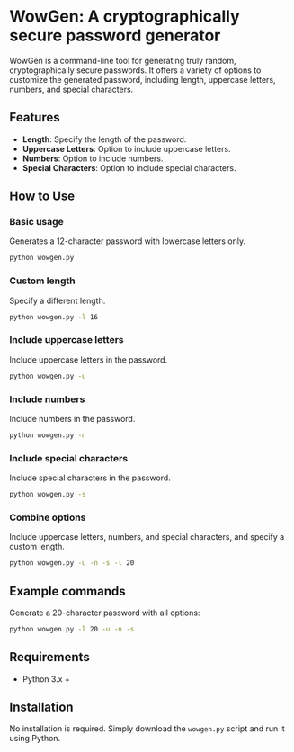 # WowGen: A cryptographically secure password generator

WowGen is a command-line tool for generating truly random, cryptographically secure passwords. It offers a variety of options to customize the generated password, including length, uppercase letters, numbers, and special characters.

## Features
- **Length**: Specify the length of the password.
- **Uppercase Letters**: Option to include uppercase letters.
- **Numbers**: Option to include numbers.
- **Special Characters**: Option to include special characters.

## How to Use

### Basic usage
Generates a 12-character password with lowercase letters only.
```sh
python wowgen.py
```

### Custom length
Specify a different length.
```sh
python wowgen.py -l 16
```

### Include uppercase letters
Include uppercase letters in the password.
```sh
python wowgen.py -u
```

### Include numbers
Include numbers in the password.
```sh
python wowgen.py -n
```

### Include special characters
Include special characters in the password.
```sh
python wowgen.py -s
```

### Combine options
Include uppercase letters, numbers, and special characters, and specify a custom length.
```sh
python wowgen.py -u -n -s -l 20
```

## Example commands
Generate a 20-character password with all options:
```sh
python wowgen.py -l 20 -u -n -s
```

## Requirements
- Python 3.x +

## Installation
No installation is required. Simply download the `wowgen.py` script and run it using Python.
